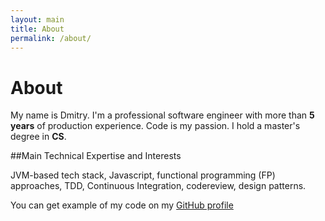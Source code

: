 ```yaml
---
layout: main
title: About
permalink: /about/
---
```


<h1>About</h1>

My name is Dmitry. I'm a professional software engineer with more than **5 years** of production experience. Code is my passion. I hold a master's degree in **CS**.

##Main Technical Expertise and Interests

JVM-based tech stack, Javascript, functional programming (FP) approaches, TDD, Continuous Integration, codereview, design patterns.

You can get example of my code on my [GitHub profile](https://github.com/dimafeng)
